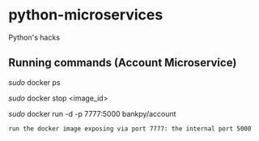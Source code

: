 # python-microservices
Python's hacks

## Running commands (Account Microservice)

_sudo_ docker ps

_sudo_ docker stop <image_id>

_sudo_ docker run -d  -p 7777:5000 bankpy/account

`run the docker image exposing via port 7777: the internal port 5000`




